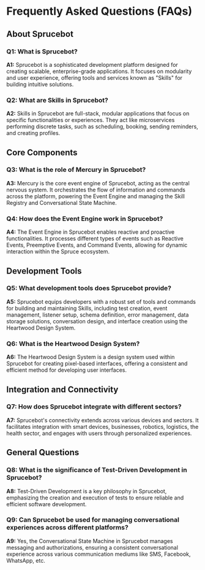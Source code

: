 # Frequently Asked Questions (FAQs)

## About Sprucebot

### Q1: What is Sprucebot?
**A1:** Sprucebot is a sophisticated development platform designed for creating scalable, enterprise-grade applications. It focuses on modularity and user experience, offering tools and services known as "Skills" for building intuitive solutions.

### Q2: What are Skills in Sprucebot?
**A2:** Skills in Sprucebot are full-stack, modular applications that focus on specific functionalities or experiences. They act like microservices performing discrete tasks, such as scheduling, booking, sending reminders, and creating profiles.

## Core Components

### Q3: What is the role of Mercury in Sprucebot?
**A3:** Mercury is the core event engine of Sprucebot, acting as the central nervous system. It orchestrates the flow of information and commands across the platform, powering the Event Engine and managing the Skill Registry and Conversational State Machine.

### Q4: How does the Event Engine work in Sprucebot?
**A4:** The Event Engine in Sprucebot enables reactive and proactive functionalities. It processes different types of events such as Reactive Events, Preemptive Events, and Command Events, allowing for dynamic interaction within the Spruce ecosystem.

## Development Tools

### Q5: What development tools does Sprucebot provide?
**A5:** Sprucebot equips developers with a robust set of tools and commands for building and maintaining Skills, including test creation, event management, listener setup, schema definition, error management, data storage solutions, conversation design, and interface creation using the Heartwood Design System.

### Q6: What is the Heartwood Design System?
**A6:** The Heartwood Design System is a design system used within Sprucebot for creating pixel-based interfaces, offering a consistent and efficient method for developing user interfaces.

## Integration and Connectivity

### Q7: How does Sprucebot integrate with different sectors?
**A7:** Sprucebot's connectivity extends across various devices and sectors. It facilitates integration with smart devices, businesses, robotics, logistics, the health sector, and engages with users through personalized experiences.

## General Questions

### Q8: What is the significance of Test-Driven Development in Sprucebot?
**A8:** Test-Driven Development is a key philosophy in Sprucebot, emphasizing the creation and execution of tests to ensure reliable and efficient software development.

### Q9: Can Sprucebot be used for managing conversational experiences across different platforms?
**A9:** Yes, the Conversational State Machine in Sprucebot manages messaging and authorizations, ensuring a consistent conversational experience across various communication mediums like SMS, Facebook, WhatsApp, etc.